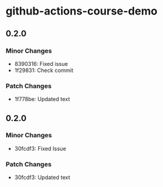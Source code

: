 # github-actions-course-demo

## 0.2.0

### Minor Changes

- 8390316: Fixed issue
- 1f29831: Check commit

### Patch Changes

- 1f778be: Updated text

## 0.2.0

### Minor Changes

- 30fcdf3: Fixed Issue

### Patch Changes

- 30fcdf3: Updated text
